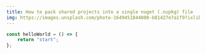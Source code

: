 ```yaml
---
title: How to pack shared projects into a single nuget (.nupkg) file
img: https://images.unsplash.com/photo-1649451844808-b81427e7a1f9?ixlib=rb-1.2.1&ixid=MnwxMjA3fDB8MHxwaG90by1wYWdlfHx8fGVufDB8fHx8&auto=format&fit=crop&w=1470&q=80
---
```


```javascript
const helloWorld = () => {
    return "start";
};
```